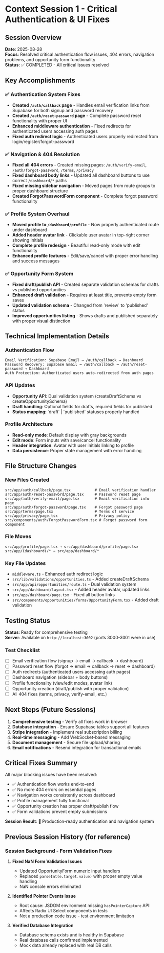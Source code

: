# Context Session 1 - Critical Authentication & UI Fixes

## Session Overview
**Date**: 2025-08-28  
**Focus**: Resolved critical authentication flow issues, 404 errors, navigation problems, and opportunity form functionality  
**Status**: ✅ COMPLETED - All critical issues resolved  

## Key Accomplishments

### ✅ Authentication System Fixes
- **Created `/auth/callback` page** - Handles email verification links from Supabase for both signup and password recovery
- **Created `/auth/reset-password` page** - Complete password reset functionality with proper UI
- **Enhanced middleware authentication** - Fixed redirects for authenticated users accessing auth pages
- **Fixed auth redirect logic** - Authenticated users properly redirected from login/register/forgot-password

### ✅ Navigation & 404 Resolution  
- **Fixed all 404 errors** - Created missing pages: `/auth/verify-email`, `/auth/forgot-password`, `/terms`, `/privacy`
- **Fixed dashboard body links** - Updated all dashboard buttons to use correct `/dashboard/*` paths
- **Fixed missing sidebar navigation** - Moved pages from route groups to proper dashboard structure
- **Created ForgotPasswordForm component** - Complete forgot password functionality

### ✅ Profile System Overhaul
- **Moved profile to `/dashboard/profile`** - Now properly authenticated route under dashboard
- **Added header avatar link** - Clickable user avatar in top-right corner showing initials
- **Complete profile redesign** - Beautiful read-only mode with edit functionality
- **Enhanced profile features** - Edit/save/cancel with proper error handling and success messages

### ✅ Opportunity Form System
- **Fixed draft/publish API** - Created separate validation schemas for drafts vs published opportunities
- **Enhanced draft validation** - Requires at least title, prevents empty form saves
- **Updated validation schema** - Changed from 'review' to 'published' status
- **Improved opportunities listing** - Shows drafts and published separately with proper visual distinction

## Technical Implementation Details

### Authentication Flow
```
Email Verification: Supabase Email → /auth/callback → Dashboard
Password Recovery: Supabase Email → /auth/callback → /auth/reset-password → Dashboard
Auth Protection: Authenticated users auto-redirected from auth pages
```

### API Updates
- **Opportunity API**: Dual validation system (createDraftSchema vs createOpportunitySchema)
- **Draft handling**: Optional fields for drafts, required fields for published
- **Status mapping**: 'draft' | 'published' statuses properly handled

### Profile Architecture
- **Read-only mode**: Default display with gray backgrounds
- **Edit mode**: Form inputs with save/cancel functionality  
- **Header integration**: Avatar with user initials linking to profile
- **Data persistence**: Proper state management with error handling

## File Structure Changes

### New Files Created
```
src/app/auth/callback/page.tsx           # Email verification handler
src/app/auth/reset-password/page.tsx     # Password reset page
src/app/auth/verify-email/page.tsx       # Email verification info page
src/app/auth/forgot-password/page.tsx    # Forgot password page
src/app/terms/page.tsx                   # Terms of service
src/app/privacy/page.tsx                 # Privacy policy
src/components/auth/ForgotPasswordForm.tsx # Forgot password form component
```

### File Moves
```
src/app/profile/page.tsx → src/app/dashboard/profile/page.tsx
src/app/(dashboard)/* → src/app/dashboard/*
```

### Key File Updates
- `middleware.ts` - Enhanced auth redirect logic
- `src/lib/validations/opportunities.ts` - Added createDraftSchema
- `src/app/api/opportunities/route.ts` - Dual validation system
- `src/app/dashboard/layout.tsx` - Added header avatar, updated links
- `src/app/dashboard/page.tsx` - Fixed all button links
- `src/components/opportunities/forms/OpportunityForm.tsx` - Added draft validation

## Testing Status
**Status**: Ready for comprehensive testing  
**Server**: Available on `http://localhost:3002` (ports 3000-3001 were in use)

### Test Checklist
- [ ] Email verification flow (signup → email → callback → dashboard)
- [ ] Password reset flow (forgot → email → callback → reset → dashboard)  
- [ ] Auth redirects (authenticated users accessing auth pages)
- [ ] Dashboard navigation (sidebar + body buttons)
- [ ] Profile functionality (view/edit modes, avatar link)
- [ ] Opportunity creation (draft/publish with proper validation)
- [ ] All 404 fixes (terms, privacy, verify-email, etc.)

## Next Steps (Future Sessions)
1. **Comprehensive testing** - Verify all fixes work in browser
2. **Database integration** - Ensure Supabase tables support all features
3. **Stripe integration** - Implement real subscription billing  
4. **Real-time messaging** - Add WebSocket-based messaging
5. **Document management** - Secure file upload/sharing
6. **Email notifications** - Resend integration for transactional emails

## Critical Fixes Summary
All major blocking issues have been resolved:
- ✅ Authentication flow works end-to-end
- ✅ No more 404 errors on essential pages
- ✅ Navigation works consistently across dashboard
- ✅ Profile management fully functional
- ✅ Opportunity creation has proper draft/publish flow
- ✅ Form validations prevent empty submissions

**Session Result**: 🎉 Production-ready authentication and navigation system

## Previous Session History (for reference)
### Session Background - Form Validation Fixes
1. **Fixed NaN Form Validation Issues**
   - Updated OpportunityForm numeric input handlers
   - Replaced `parseInt(e.target.value)` with proper empty value handling
   - NaN console errors eliminated

2. **Identified Pointer Events Issue**
   - Root cause: JSDOM environment missing `hasPointerCapture` API
   - Affects Radix UI Select components in tests
   - Not a production code issue - test environment limitation

3. **Verified Database Integration**
   - Database schema exists and is healthy in Supabase
   - Real database calls confirmed implemented
   - Mock data already replaced with real DB calls